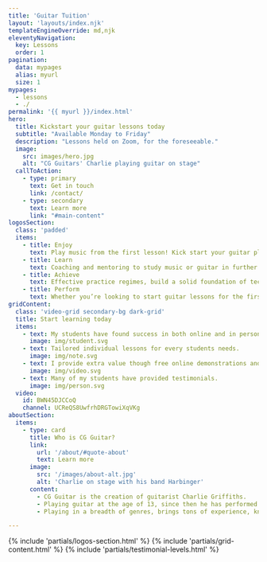 ```yaml
---
title: 'Guitar Tuition'
layout: 'layouts/index.njk'
templateEngineOverride: md,njk
eleventyNavigation:
  key: Lessons
  order: 1
pagination:
  data: mypages
  alias: myurl
  size: 1
mypages:
  - lessons
  - ./
permalink: '{{ myurl }}/index.html'
hero:
  title: Kickstart your guitar lessons today
  subtitle: "Available Monday to Friday"
  description: "Lessons held on Zoom, for the foreseeable."
  image:
    src: images/hero.jpg
    alt: "CG Guitars' Charlie playing guitar on stage"
  callToAction:
    - type: primary
      text: Get in touch
      link: /contact/
    - type: secondary
      text: Learn more
      link: "#main-content"
logosSection:
  class: 'padded'
  items:
    - title: Enjoy
      text: Play music from the first lesson! Kick start your guitar playing with enjoyable and frustration free methods.
    - title: Learn
      text: Coaching and mentoring to study music or guitar in further education, prepare for live performances and advice taking  your playing to the next level.
    - title: Achieve
      text: Effective practice regimes, build a solid foundation of technique and repertoire, with ways to improve your improvisation and composition skills.
    - title: Perform
      text: Whether you’re looking to start guitar lessons for the first time or you need help on how to develop your playing, CG Guitar is the right place for you.
gridContent:
  class: 'video-grid secondary-bg dark-grid'
  title: Start learning today
  items:
    - text: My students have found success in both online and in person lessons.
      image: img/student.svg
    - text: Tailored individual lessons for every students needs.
      image: img/note.svg
    - text: I provide extra value though free online demonstrations and tutorials.
      image: img/video.svg
    - text: Many of my students have provided testimonials.
      image: img/person.svg
  video:
    id: BWN45DJCCoQ
    channel: UCReQS8UwfrhDRGTowiXqVKg
aboutSection:
  items:
    - type: card
      title: Who is CG Guitar?
      link:
        url: '/about/#quote-about'
        text: Learn more
      image:
        src: '/images/about-alt.jpg'
        alt: 'Charlie on stage with his band Harbinger'
      content:
        - CG Guitar is the creation of guitarist Charlie Griffiths.
        - Playing guitar at the age of 13, since then he has performed in a number of bands that have required him to play a variety of genres.
        - Playing in a breadth of genres, brings tons of experience, knowledge and advice to share.

---
```


{% include 'partials/logos-section.html' %}
{% include 'partials/grid-content.html' %}
{% include 'partials/testimonial-levels.html' %}


